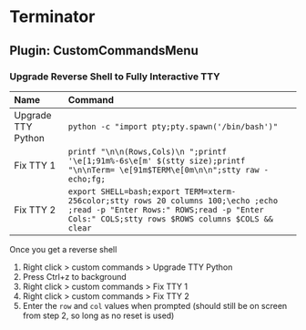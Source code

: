 # Terminator

## Plugin: CustomCommandsMenu

### Upgrade Reverse Shell to Fully Interactive TTY

| Name | Command |
| :--- | :--- |
| Upgrade TTY Python | `python -c "import pty;pty.spawn('/bin/bash')"` |
| Fix TTY 1 | `printf "\n\n(Rows,Cols)\n ";printf '\e[1;91m%-6s\e[m' $(stty size);printf "\n\nTerm= \e[91m$TERM\e[0m\n\n";stty raw -echo;fg;` |
| Fix TTY 2 | `export SHELL=bash;export TERM=xterm-256color;stty rows 20 columns 100;\echo ;echo ;read -p "Enter Rows:" ROWS;read -p "Enter Cols:" COLS;stty rows $ROWS columns $COLS && clear` |

Once you get a reverse shell  
1. Right click &gt; custom commands &gt; Upgrade TTY Python  
2. Press Ctrl+z to background  
3. Right click &gt; custom commands &gt; Fix TTY 1  
4. Right click &gt; custom commands &gt; Fix TTY 2  
5. Enter the `row` and `col` values when prompted \(should still be on screen from step 2, so long as no reset is used\)

